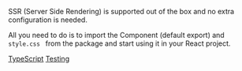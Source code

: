 SSR (Server Side Rendering) is supported out of the box and no extra configuration is needed.

All you need to do is to import the Component (default export) and `style.css ` from the package and start using it in
your React project.

<a class="previous-section" href="#/Documentation/Developer%20Guide/TypeScript">TypeScript</a>
<a class="next-section" href="#/Documentation/Developer%20Guide/Testing">Testing</a>
